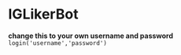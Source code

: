 # IGLikerBot

**change this to your own username and password**
```login('username','password')```

